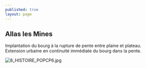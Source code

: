 ```yaml
---
published: true
layout: page
---
```

## Allas les Mines

Implantation du bourg à la rupture de pente entre plaine et plateau. Extension urbaine en continuité immédiate du bourg dans la pente.

![8_HISTOIRE_POPCP6.jpg]({{site.baseurl}}/data/images/8/histoire/8_HISTOIRE_POPCP6.jpg)
